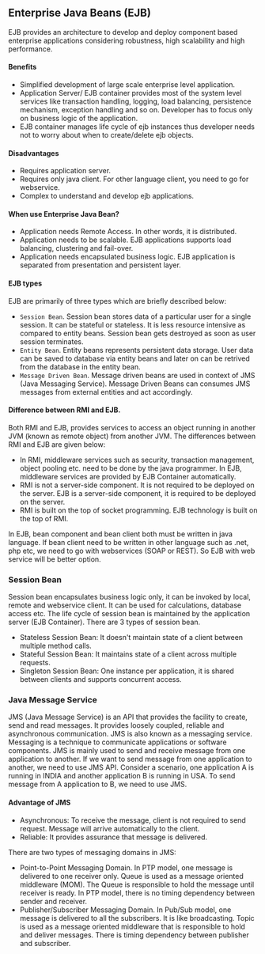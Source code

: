 ## Enterprise Java Beans (EJB)
EJB provides an architecture to develop and deploy component based enterprise applications considering robustness, high scalability and high performance.

#### Benefits
* Simplified development of large scale enterprise level application.
* Application Server/ EJB container provides most of the system level services like transaction handling, logging, load balancing, persistence mechanism, exception handling and so on. Developer has to focus only on business logic of the application.
* EJB container manages life cycle of ejb instances thus developer needs not to worry about when to create/delete ejb objects.

#### Disadvantages
* Requires application server.
* Requires only java client. For other language client, you need to go for webservice.
* Complex to understand and develop ejb applications.

#### When use Enterprise Java Bean?
* Application needs Remote Access. In other words, it is distributed.
* Application needs to be scalable. EJB applications supports load balancing, clustering and fail-over.
* Application needs encapsulated business logic. EJB application is separated from presentation and persistent layer.

#### EJB types
EJB are primarily of three types which are briefly described below:
* `Session Bean`.	Session bean stores data of a particular user for a single session. It can be stateful or stateless. It is less resource intensive as compared to entity beans. Session bean gets destroyed as soon as user session terminates.
* `Entity Bean`.	Entity beans represents persistent data storage. User data can be saved to database via entity beans and later on can be retrived from the database in the entity bean.
* `Message Driven Bean`.	Message driven beans are used in context of JMS (Java Messaging Service). Message Driven Beans can consumes JMS messages from external entities and act accordingly.

#### Difference between RMI and EJB.
Both RMI and EJB, provides services to access an object running in another JVM (known as remote object) from another JVM. The differences between RMI and EJB are given below:
* In RMI, middleware services such as security, transaction management, object pooling etc. need to be done by the java programmer.	In EJB, middleware services are provided by EJB Container automatically.
* RMI is not a server-side component. It is not required to be deployed on the server.	EJB is a server-side component, it is required to be deployed on the server.
* RMI is built on the top of socket programming. EJB technology is built on the top of RMI.

In EJB, bean component and bean client both must be written in java language. If bean client need to be written in other language such as .net, php etc, we need to go with webservices (SOAP or REST). So EJB with web service will be better option.

### Session Bean
Session bean encapsulates business logic only, it can be invoked by local, remote and webservice client. It can be used for calculations, database access etc. The life cycle of session bean is maintained by the application server (EJB Container). There are 3 types of session bean.
* Stateless Session Bean: It doesn't maintain state of a client between multiple method calls.
* Stateful Session Bean: It maintains state of a client across multiple requests.
* Singleton Session Bean: One instance per application, it is shared between clients and supports concurrent access.

### Java Message Service
JMS (Java Message Service) is an API that provides the facility to create, send and read messages. It provides loosely coupled, reliable and asynchronous communication. JMS is also known as a messaging service. Messaging is a technique to communicate applications or software components. JMS is mainly used to send and receive message from one application to another. If we want to send message from one application to another, we need to use JMS API. Consider a scenario, one application A is running in INDIA and another application B is running in USA. To send message from A application to B, we need to use JMS.

#### Advantage of JMS
* Asynchronous: To receive the message, client is not required to send request. Message will arrive automatically to the client.
* Reliable: It provides assurance that message is delivered.

There are two types of messaging domains in JMS:
* Point-to-Point Messaging Domain. In PTP model, one message is delivered to one receiver only. Queue is used as a message oriented middleware (MOM). The Queue is responsible to hold the message until receiver is ready. In PTP model, there is no timing dependency between sender and receiver.
* Publisher/Subscriber Messaging Domain. In Pub/Sub model, one message is delivered to all the subscribers. It is like broadcasting. Topic is used as a message oriented middleware that is responsible to hold and deliver messages. There is timing dependency between publisher and subscriber.




